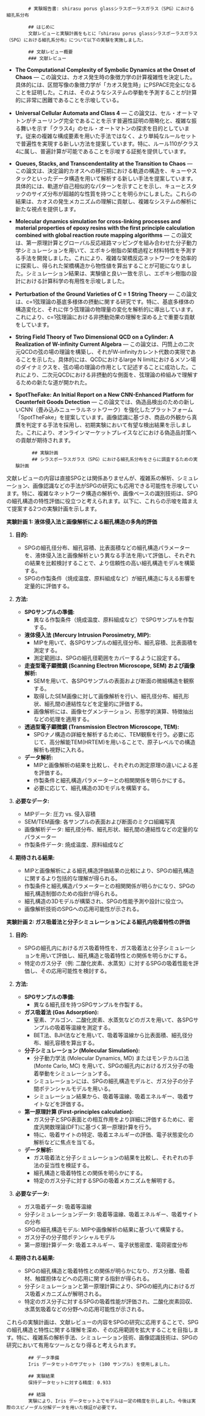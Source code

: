 
            # 実験報告書: shirasu porus glassシラスポーラスガラス（SPG）における細孔系分布

            ## はじめに
            文献レビューと実験計画をもとに『shirasu porus glassシラスポーラスガラス（SPG）における細孔系分布』について以下の実験を実施しました。

            ## 文献レビュー概要
            ### 文献レビュー
- **The Computational Complexity of Symbolic Dynamics at the Onset of Chaos** — この論文は、カオス発生時の象徴力学の計算複雑性を決定した。具体的には、区間写像の象徴力学が「カオス発生時」にPSPACE完全になることを証明した。これは、そのようなシステムの挙動を予測することが計算的に非常に困難であることを示唆している。
- **Universal Cellular Automata and Class 4** — この論文は、セル・オートマトンがチューリング完全であることを示す普遍性証明の簡略化と、複雑な振る舞いを示す「クラス4」のセル・オートマトンの探求を目的としています。従来の複雑な構成要素を用いた手法ではなく、より単純なルールセットで普遍性を実現する新しい方法を提案しています。特に、ルール110がクラス4に属し、普遍計算が可能であることを示唆する証拠を提供しています。
- **Queues, Stacks, and Transcendentality at the Transition to Chaos** — この論文は、決定論的カオスへの移行期における軌道の構造を、キューやスタックといったデータ構造を用いて解析する新しい手法を提案しています。具体的には、軌道が自己相似的なパターンを示すことを示し、キューとスタックのサイズ分布が超越的な性質を持つことを明らかにしました。これらの結果は、カオスの発生メカニズムの理解に貢献し、複雑なシステムの解析に新たな視点を提供します。
- **Molecular dynamics simulation for cross-linking processes and material properties of epoxy resins with the first principle calculation combined with global reaction route mapping algorithms** — この論文は、第一原理計算とグローバル反応経路マッピングを組み合わせた分子動力学シミュレーションを用いて、エポキシ樹脂の架橋過程と材料特性を予測する手法を開発しました。これにより、複雑な架橋反応ネットワークを効率的に探索し、得られた架橋構造から物性値を算出することが可能になりました。シミュレーション結果は、実験値と良い一致を示し、エポキシ樹脂の設計における計算科学の有用性を示唆しました。
- **Perturbation of the Ground Varieties of C = 1 String Theory** — この論文は、c=1弦理論の基底多様体の摂動に関する研究です。特に、基底多様体の構造変化と、それに伴う弦理論の物理量の変化を解析的に導出しています。これにより、c=1弦理論における非摂動効果の理解を深める上で重要な貢献をしています。
- **String Field Theory of Two Dimensional QCD on a Cylinder: A Realization of W-infinity Current Algebra** — この論文は、円筒上の二次元QCDの弦の場の理論を構築し、それがW-infinityカレント代数の実現であることを示した。具体的には、QCDにおけるlarge N limitにおけるメソン場のダイナミクスを、弦の場の理論の作用として記述することに成功した。これにより、二次元QCDにおける非摂動的な側面を、弦理論の枠組みで理解するための新たな道が開かれた。
- **SpotTheFake: An Initial Report on a New CNN-Enhanced Platform for Counterfeit Goods Detection** — この論文では、偽造品検出のための新しいCNN（畳み込みニューラルネットワーク）を強化したプラットフォーム「SpotTheFake」を提案しています。画像認識に基づき、商品の外観から真贋を判定する手法を採用し、初期実験において有望な検出結果を示しました。これにより、オンラインマーケットプレイスなどにおける偽造品対策への貢献が期待されます。

            ## 実験計画
            ## シラスポーラスガラス（SPG）における細孔系分布をさらに調査するための実験計画

文献レビューの内容は直接SPGとは関係ありませんが、複雑系の解析、シミュレーション、画像認識などの手法がSPGの研究にも応用できる可能性を示唆しています。特に、複雑なネットワーク構造の解析や、画像ベースの識別技術は、SPGの細孔構造の特性評価に役立つと考えられます。以下に、これらの示唆を踏まえて提案する2つの実験計画を示します。

**実験計画 1: 液体侵入法と画像解析による細孔構造の多角的評価**

1.  **目的:**
    *   SPGの細孔径分布、細孔容積、比表面積などの細孔構造パラメーターを、液体侵入法と画像解析という異なる手法を用いて評価し、それぞれの結果を比較検討することで、より信頼性の高い細孔構造モデルを構築する。
    *   SPGの作製条件（焼成温度、原料組成など）が細孔構造に与える影響を定量的に評価する。

2.  **方法:**
    *   **SPGサンプルの準備:**
        *   異なる作製条件（焼成温度、原料組成など）でSPGサンプルを作製する。
    *   **液体侵入法 (Mercury Intrusion Porosimetry, MIP):**
        *   MIPを用いて、各SPGサンプルの細孔径分布、細孔容積、比表面積を測定する。
        *   測定範囲は、SPGの細孔径範囲をカバーするように設定する。
    *   **走査型電子顕微鏡 (Scanning Electron Microscope, SEM) および画像解析:**
        *   SEMを用いて、各SPGサンプルの表面および断面の微細構造を観察する。
        *   取得したSEM画像に対して画像解析を行い、細孔径分布、細孔形状、細孔間の連結性などを定量的に評価する。
        *   画像解析には、画像セグメンテーション、形態学的演算、特徴抽出などの処理を適用する。
    *   **透過型電子顕微鏡 (Transmission Electron Microscope, TEM):**
        *  SPGナノ構造の詳細を解析するために、TEM観察を行う。必要に応じて、高分解能TEM(HRTEM)を用いることで、原子レベルでの構造解析も視野に入れる。
    *   **データ解析:**
        *   MIPと画像解析の結果を比較し、それぞれの測定原理の違いによる差を評価する。
        *   作製条件と細孔構造パラメーターとの相関関係を明らかにする。
        *   必要に応じて、細孔構造の3Dモデルを構築する。

3.  **必要なデータ:**
    *   MIPデータ: 圧力 vs. 侵入容積
    *   SEM/TEM画像: 各サンプルの表面および断面のミクロ組織写真
    *   画像解析データ: 細孔径分布、細孔形状、細孔間の連結性などの定量的なパラメーター
    *   作製条件データ: 焼成温度、原料組成など

4.  **期待される結果:**
    *   MIPと画像解析による細孔構造評価結果の比較により、SPGの細孔構造に関するより包括的な理解が得られる。
    *   作製条件と細孔構造パラメーターとの相関関係が明らかになり、SPGの細孔構造制御のための指針が得られる。
    *   細孔構造の3Dモデルが構築され、SPGの性能予測や設計に役立つ。
    *   画像解析技術のSPGへの応用可能性が示される。

**実験計画 2: ガス吸着法と分子シミュレーションによる細孔内吸着特性の評価**

1.  **目的:**
    *   SPGの細孔内におけるガス吸着特性を、ガス吸着法と分子シミュレーションを用いて評価し、細孔構造と吸着特性との関係を明らかにする。
    *   特定のガス分子（例: 二酸化炭素、水蒸気）に対するSPGの吸着性能を評価し、その応用可能性を検討する。

2.  **方法:**
    *   **SPGサンプルの準備:**
        *   異なる細孔径を持つSPGサンプルを作製する。
    *   **ガス吸着法 (Gas Adsorption):**
        *   窒素、アルゴン、二酸化炭素、水蒸気などのガスを用いて、各SPGサンプルの吸着等温線を測定する。
        *   BET法、BJH法などを用いて、吸着等温線から比表面積、細孔径分布、細孔容積を算出する。
    *   **分子シミュレーション (Molecular Simulation):**
        *   分子動力学法 (Molecular Dynamics, MD) またはモンテカルロ法 (Monte Carlo, MC) を用いて、SPGの細孔内におけるガス分子の吸着挙動をシミュレーションする。
        *   シミュレーションには、SPGの細孔構造モデルと、ガス分子の分子間ポテンシャルモデルを用いる。
        *   シミュレーション結果から、吸着等温線、吸着エネルギー、吸着サイトなどを評価する。
    *   **第一原理計算 (First-principles calculation):**
        *   ガス分子とSPG表面との相互作用をより詳細に評価するために、密度汎関数理論(DFT)に基づく第一原理計算を行う。
        *   特に、吸着サイトの特定、吸着エネルギーの評価、電子状態変化の解析などに焦点を当てる。
    *   **データ解析:**
        *   ガス吸着法と分子シミュレーションの結果を比較し、それぞれの手法の妥当性を検証する。
        *   細孔構造と吸着特性との関係を明らかにする。
        *   特定のガス分子に対するSPGの吸着メカニズムを解明する。

3.  **必要なデータ:**
    *   ガス吸着データ: 吸着等温線
    *   分子シミュレーションデータ: 吸着等温線、吸着エネルギー、吸着サイトの分布
    *   SPGの細孔構造モデル: MIPや画像解析の結果に基づいて構築する。
    *   ガス分子の分子間ポテンシャルモデル
    *   第一原理計算データ: 吸着エネルギー、電子状態密度、電荷密度分布

4.  **期待される結果:**
    *   SPGの細孔構造と吸着特性との関係が明らかになり、ガス分離、吸着材、触媒担体などへの応用に関する指針が得られる。
    *   分子シミュレーションと第一原理計算により、SPGの細孔内におけるガス吸着メカニズムが解明される。
    *   特定のガス分子に対するSPGの吸着性能が評価され、二酸化炭素回収、水蒸気吸着などの分野への応用可能性が示される。

これらの実験計画は、文献レビューの内容をSPGの研究に応用することで、SPGの細孔構造と特性に関する理解を深め、その応用範囲を拡大することを目指します。特に、複雑系の解析手法、シミュレーション技術、画像認識技術は、SPGの研究において有用なツールとなり得ると考えられます。

            ## データ準備
            Iris データセットのサブセット (100 サンプル) を使用しました。

            ## 実験結果
            保持データセットに対する精度: 0.933

            ## 結論
            実験により、Iris データセット上でモデルは一定の精度を示しました。今後は実際のスピノーダル分解データを用いた検証が必要です。
